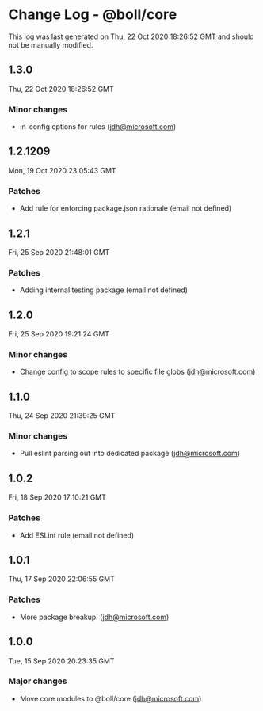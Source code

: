 # Change Log - @boll/core

This log was last generated on Thu, 22 Oct 2020 18:26:52 GMT and should not be manually modified.

<!-- Start content -->

## 1.3.0

Thu, 22 Oct 2020 18:26:52 GMT

### Minor changes

- in-config options for rules (jdh@microsoft.com)

## 1.2.1209

Mon, 19 Oct 2020 23:05:43 GMT

### Patches

- Add rule for enforcing package.json rationale (email not defined)

## 1.2.1

Fri, 25 Sep 2020 21:48:01 GMT

### Patches

- Adding internal testing package (email not defined)

## 1.2.0

Fri, 25 Sep 2020 19:21:24 GMT

### Minor changes

- Change config to scope rules to specific file globs (jdh@microsoft.com)

## 1.1.0

Thu, 24 Sep 2020 21:39:25 GMT

### Minor changes

- Pull eslint parsing out into dedicated package (jdh@microsoft.com)

## 1.0.2

Fri, 18 Sep 2020 17:10:21 GMT

### Patches

- Add ESLint rule (email not defined)

## 1.0.1

Thu, 17 Sep 2020 22:06:55 GMT

### Patches

- More package breakup. (jdh@microsoft.com)

## 1.0.0

Tue, 15 Sep 2020 20:23:35 GMT

### Major changes

- Move core modules to @boll/core (jdh@microsoft.com)
